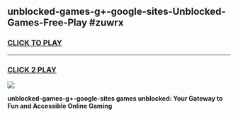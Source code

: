 
## unblocked-games-g+-google-sites-Unblocked-Games-Free-Play #zuwrx
<h3>
<a href="https://us.freeplayer.one?title=unblocked-games-g+-google-sites&ref=9M">CLICK TO PLAY</a></h3>
<hr>

<h3>
<a href="https://us.freeplayer.one?title=unblocked-games-g+-google-sites&ref=9M">CLICK 2 PLAY</a>
  
</h3>

<a href="https://us.freeplayer.one?title=unblocked-games-g+-google-sites&ref=9M"><img src="https://clearcache.store/games.png"></a>


**unblocked-games-g+-google-sites games unblocked: Your Gateway to Fun and Accessible Online Gaming**

